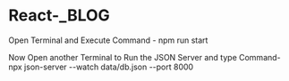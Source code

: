 # React-_BLOG

Open Terminal and Execute Command -   npm run start

Now Open another Terminal to Run the JSON Server and type Command-   npx json-server --watch data/db.json --port 8000

